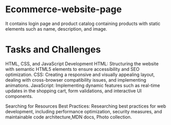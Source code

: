 # Ecommerce-website-page
It contains login page and product catalog containing products with static elements  such as name, description, and image.
# Tasks and Challenges
HTML, CSS, and JavaScript Development
HTML: Structuring the website with semantic HTML5 elements to ensure accessibility and SEO optimization. CSS: Creating a responsive and visually appealing layout, dealing with cross-browser compatibility issues, and implementing animations. JavaScript: Implementing dynamic features such as real-time updates in the shopping cart, form validations, and interactive UI components.

Searching for Resources 
Best Practices: Researching best practices for web development, including performance optimization, security measures, and maintainable code architecture,MDN docs, Photo collection.
